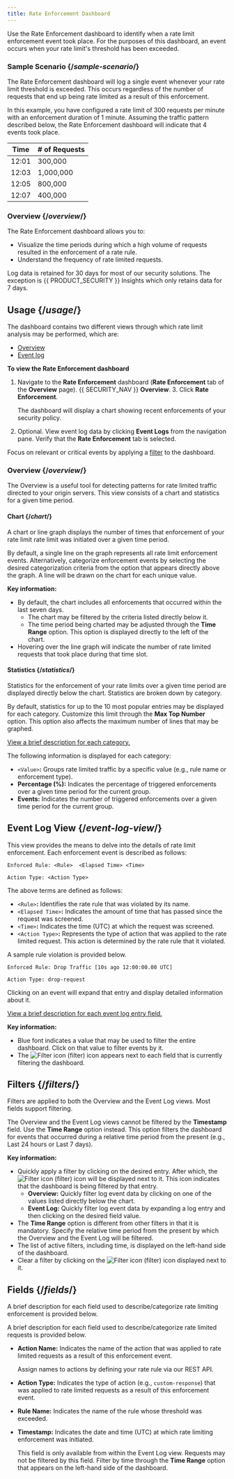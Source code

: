```yaml
---
title: Rate Enforcement Dashboard
---
```


Use the Rate Enforcement dashboard to identify when a rate limit
enforcement event took place. For the purposes of this dashboard, an
event occurs when your rate limit's threshold has been exceeded.

### Sample Scenario {/*sample-scenario*/}

The Rate Enforcement dashboard will log a single event whenever your
rate limit threshold is exceeded. This occurs regardless of the number
of requests that end up being rate limited as a result of this
enforcement.

In this example, you have configured a rate limit of 300 requests per
minute with an enforcement duration of 1 minute. Assuming the traffic
pattern described below, the Rate Enforcement dashboard will indicate
that 4 events took place.

| Time  | # of Requests |
|-------|----------------|
| 12:01 | 300,000        |
| 12:03 | 1,000,000      |
| 12:05 | 800,000        |
| 12:07 | 400,000        |

### Overview {/*overview*/}

The Rate Enforcement dashboard allows you to:
-   Visualize the time periods during which a high volume of requests
    resulted in the enforcement of a rate rule.
-   Understand the frequency of rate limited requests.

<Callout type="info">

  Log data is retained for 30 days for most of our security solutions. The exception
  is {{ PRODUCT_SECURITY }} Insights which only retains data for 7 days.

</Callout>

## Usage {/*usage*/}

The dashboard contains two different views through which rate limit
analysis may be performed, which are:
-   [Overview](#overview)
-   [Event log](#event-log-view)

**To view the Rate Enforcement dashboard**

1.  Navigate to the **Rate Enforcement** dashboard (**Rate Enforcement** tab of the **Overview**
    page).
    {{ SECURITY_NAV }} **Overview**.
    3.  Click **Rate Enforcement**.

    The dashboard will display a chart showing recent enforcements of
    your security policy.
2.  Optional. View event log data by clicking **Event Logs** from
    the navigation pane. Verify that the **Rate Enforcement**
    tab is selected.

<Callout type="tip">

  Focus on relevant or critical events by applying a [filter](#filters) to the dashboard. 

</Callout>

### Overview {/*overview*/}

The Overview is a useful tool for detecting patterns for rate limited
traffic directed to your origin servers. This view consists of a chart
and statistics for a given time period.

#### Chart {/*chart*/}

A chart or line graph displays the number of times that enforcement of
your rate limit rate limit was initiated over a given time period.

By default, a single line on the graph represents all rate limit
enforcement events. Alternatively, categorize enforcement events by
selecting the desired categorization criteria from the option that
appears directly above the graph. A line will be drawn on the chart for
each unique value.

**Key information:**

-   By default, the chart includes all enforcements that occurred within
    the last seven days.
    -   The chart may be filtered by the criteria listed directly below
        it.
    -   The time period being charted may be adjusted through the **Time
        Range** option. This option is displayed directly to the
        left of the chart.
-   Hovering over the line graph will indicate the number of rate
    limited requests that took place during that time slot.

#### Statistics {/*statistics*/}

Statistics for the enforcement of your rate limits over a given time
period are displayed directly below the chart. Statistics are broken
down by category.

<Callout type="info">

  By default, statistics for up to the 10 most popular entries may be
  displayed for each category. Customize this limit through the **Max Top
  Number** option. This option also affects the maximum number of
  lines that may be graphed.

</Callout>

[View a brief description for each category.](#fields)

The following information is displayed for each category:
-   `<Value>`**:** Groups rate limited traffic by a
    specific value (e.g., rule name or enforcement type).
-   **Percentage (%):** Indicates the percentage of triggered
    enforcements over a given time period for the current group.
-   **Events:** Indicates the number of triggered enforcements over
    a given time period for the current group.

## Event Log View {/*event-log-view*/}

This view provides the means to delve into the details of rate limit
enforcement. Each enforcement event is described as follows:

`Enforced Rule: <Rule>  <Elapsed Time> <Time>`

`Action Type: <Action Type>`

The above terms are defined as follows:
-   `<Rule>`**:** Identifies the rate rule that was violated by its
name.
-   `<Elapsed Time>`**:** Indicates the amount of time that has passed since
the request was screened. 
-   `<Time>`**:** Indicates the time (UTC) at which the
request was screened.
-   `<Action Type>`**:** Represents the type of action that was applied
to the rate limited request. This action is determined by the rate rule
that it violated.

A sample rule violation is provided below.

`Enforced Rule: Drop Traffic [10s ago 12:00:00.00 UTC]`

`Action Type: drop-request`

Clicking on an event will expand that entry and display detailed
information about it.

[View a brief description for each event log entry field.](#fields)

**Key information:**
-   Blue font indicates a value that may be used to filter the entire
    dashboard. Click on that value to filter events by it.
-   The <img data-inline-img src="/images/icons/filter.png" alt="Filter icon" /> (filter) icon appears next
    to each field that is currently filtering the dashboard.

## Filters {/*filters*/}

Filters are applied to both the Overview and the Event Log views. Most
fields support filtering.

<Callout type="info">

  The Overview and the Event Log views cannot be filtered by the
  **Timestamp** field. Use the **Time Range** option instead.
  This option filters the dashboard for events that occurred during a
  relative time period from the present (e.g., Last 24 hours or Last 7
  days).

</Callout>

**Key information:**
-   Quickly apply a filter by clicking on the desired entry. After which, the <img data-inline-img src="/images/icons/filter.png" alt="Filter icon" /> (filter) icon will be displayed next to it. This icon indicates that the dashboard is being filtered by that entry.
    -   **Overview:** Quickly filter log event data by clicking on one of the values listed directly below the chart.
    -   **Event Log:** Quickly filter log event data by expanding a log entry and then clicking on the desired field value.
-   The **Time Range** option is different from other filters in that it is mandatory. Specify the relative time period from the present by which the Overview and the Event Log will be filtered.
-   The list of active filters, including time, is displayed on the left-hand side of the dashboard.
-   Clear a filter by clicking on the <img data-inline-img src="/images/icons/filter.png" alt="Filter icon" /> (filter) icon displayed next to it.

## Fields {/*fields*/}

A brief description for each field used to describe/categorize rate
limiting enforcement is provided below.

A brief description for each field used to describe/categorize rate
limited requests is provided below.
-   **Action Name:** Indicates the name of the action that was applied to rate limited requests as a result of this enforcement event. 

    <Callout type="tip">

      Assign names to actions by defining your rate rule via our REST API.

    </Callout>

-   **Action Type:** Indicates the type of action (e.g., `custom-response`) that was applied to rate limited requests as a result of this enforcement event.
-   **Rule Name:** Indicates the name of the rule whose threshold was exceeded.
-   **Timestamp:** Indicates the date and time (UTC) at which rate limiting enforcement was initiated.

    <Callout type="info">

      This field is only available from within the Event Log view. Requests may not be filtered by this field. Filter by time through the **Time Range** option that appears on the left-hand side of the dashboard.         

    </Callout>
